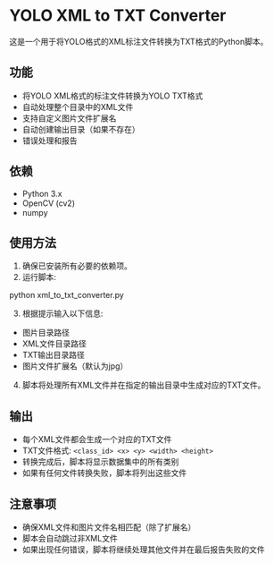 # YOLO XML to TXT Converter

这是一个用于将YOLO格式的XML标注文件转换为TXT格式的Python脚本。

## 功能

- 将YOLO XML格式的标注文件转换为YOLO TXT格式
- 自动处理整个目录中的XML文件
- 支持自定义图片文件扩展名
- 自动创建输出目录（如果不存在）
- 错误处理和报告

## 依赖

- Python 3.x
- OpenCV (cv2)
- numpy

## 使用方法

1. 确保已安装所有必要的依赖项。
2. 运行脚本:

python xml_to_txt_converter.py


3. 根据提示输入以下信息:
- 图片目录路径
- XML文件目录路径
- TXT输出目录路径
- 图片文件扩展名（默认为jpg）

4. 脚本将处理所有XML文件并在指定的输出目录中生成对应的TXT文件。

## 输出

- 每个XML文件都会生成一个对应的TXT文件
- TXT文件格式: `<class_id> <x> <y> <width> <height>`
- 转换完成后，脚本将显示数据集中的所有类别
- 如果有任何文件转换失败，脚本将列出这些文件

## 注意事项

- 确保XML文件和图片文件名相匹配（除了扩展名）
- 脚本会自动跳过非XML文件
- 如果出现任何错误，脚本将继续处理其他文件并在最后报告失败的文件

